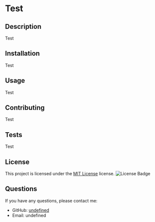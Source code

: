 
# Test 

## Description
Test

## Installation
Test

## Usage
Test

## Contributing
Test

## Tests
Test

## License
This project is licensed under the [MIT License]() license.
![License Badge]()

## Questions
If you have any questions, please contact me:

- GitHub: [undefined](https://github.com/undefined)
- Email: undefined
    